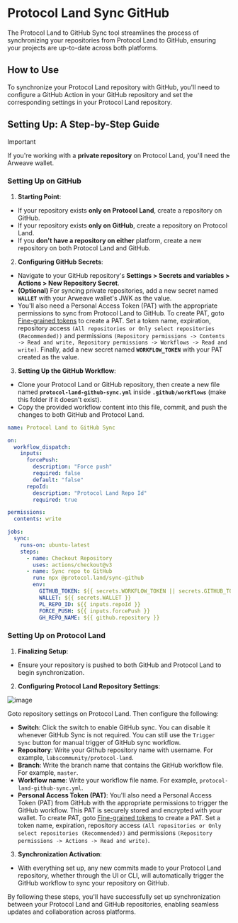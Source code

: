 # Protocol Land Sync GitHub

The Protocol Land to GitHub Sync tool streamlines the process of synchronizing your repositories from Protocol Land to GitHub, ensuring your projects are up-to-date across both platforms.

## How to Use

To synchronize your Protocol Land repository with GitHub, you'll need to configure a GitHub Action in your GitHub repository and set the corresponding settings in your Protocol Land repository.

## Setting Up: A Step-by-Step Guide

> [!IMPORTANT]
>
> If you're working with a **private repository** on Protocol Land, you'll need the Arweave wallet.

### Setting Up on GitHub

1. **Starting Point**:

- If your repository exists **only on Protocol Land**, create a repository on GitHub.
- If your repository exists **only on GitHub**, create a repository on Protocol Land.
- If you **don't have a repository on either** platform, create a new repository on both Protocol Land and GitHub.

2. **Configuring GitHub Secrets**:

- Navigate to your GitHub repository's **Settings > Secrets and variables > Actions > New Repository Secret**.
- **(Optional)** For syncing private repositories, add a new secret named **`WALLET`** with your Arweave wallet's JWK as the value.
- You'll also need a Personal Access Token (PAT) with the appropriate permissions to sync from Protocol Land to GitHub. To create PAT, goto [Fine-grained tokens](https://github.com/settings/tokens?type=beta) to create a PAT. Set a token name, expiration, repository access `(All repositories or Only select repositories (Recommended))` and permissions `(Repository permissions -> Contents -> Read and write, Repository permissions -> Workflows -> Read and write)`. Finally, add a new secret named **`WORKFLOW_TOKEN`** with your PAT created as the value.

3. **Setting Up the GitHub Workflow**:

- Clone your Protocol Land or GitHub repository, then create a new file named **`protocol-land-github-sync.yml`** inside **`.github/workflows`** (make this folder if it doesn't exist).
- Copy the provided workflow content into this file, commit, and push the changes to both GitHub and Protocol Land.

```yaml
name: Protocol Land to GitHub Sync

on:
  workflow_dispatch:
    inputs:
      forcePush:
        description: "Force push"
        required: false
        default: "false"
      repoId:
        description: "Protocol Land Repo Id"
        required: true

permissions:
  contents: write

jobs:
  sync:
    runs-on: ubuntu-latest
    steps:
      - name: Checkout Repository
        uses: actions/checkout@v3
      - name: Sync repo to GitHub
        run: npx @protocol.land/sync-github
        env:
          GITHUB_TOKEN: ${{ secrets.WORKFLOW_TOKEN || secrets.GITHUB_TOKEN }}
          WALLET: ${{ secrets.WALLET }}
          PL_REPO_ID: ${{ inputs.repoId }}
          FORCE_PUSH: ${{ inputs.forcePush }}
          GH_REPO_NAME: ${{ github.repository }}
```

### Setting Up on Protocol Land

1. **Finalizing Setup**:

- Ensure your repository is pushed to both GitHub and Protocol Land to begin synchronization.

2. **Configuring Protocol Land Repository Settings**:

![image](https://github.com/labscommunity/protocol-land-sync-github/assets/11836100/65483d12-eb1b-4453-b584-55709dce8562)

Goto repository settings on Protocol Land. Then configure the following:

- **Switch**: Click the switch to enable GitHub sync. You can disable it whenever GitHub Sync is not required. You can still use the `Trigger Sync` button for manual trigger of GitHub sync workflow.
- **Repository**: Write your Github repository name with username. For example, `labscommunity/protocol-land`.
- **Branch**: Write the branch name that contains the GitHub workflow file. For example, `master`.
- **Workflow name**: Write your workflow file name. For example, `protocol-land-github-sync.yml`.
- **Personal Access Token (PAT)**: You'll also need a Personal Access Token (PAT) from GitHub with the appropriate permissions to trigger the GitHub workflow. This PAT is securely stored and encrypted with your wallet. To create PAT, goto [Fine-grained tokens](https://github.com/settings/tokens?type=beta) to create a PAT. Set a token name, expiration, repository access `(All repositories or Only select repositories (Recommended))` and permissions `(Repository permissions -> Actions -> Read and write)`.

3. **Synchronization Activation**:

- With everything set up, any new commits made to your Protocol Land repository, whether through the UI or CLI, will automatically trigger the GitHub workflow to sync your repository on GitHub.

By following these steps, you'll have successfully set up synchronization between your Protocol Land and GitHub repositories, enabling seamless updates and collaboration across platforms.
